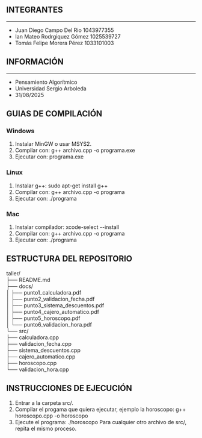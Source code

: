 ## INTEGRANTES
___
*  Juan Diego Campo Del Rio 1043977355  
*  Ian Mateo Rodrgiquez Gómez 1025539727  
*  Tomás Felipe Morera Pérez  1033101003  

## INFORMACIÓN
___
* Pensamiento Algorítmico
* Universidad Sergio Arboleda
* 31/08/2025

## GUIAS DE COMPILACIÓN

### Windows
1. Instalar MinGW o usar MSYS2.
2. Compilar con: g++ archivo.cpp -o programa.exe
3. Ejecutar con: programa.exe

### Linux
1. Instalar g++: sudo apt-get install g++
2. Compilar con: g++ archivo.cpp -o programa
3. Ejecutar con: ./programa

### Mac
1. Instalar compilador: xcode-select --install
2. Compilar con: g++ archivo.cpp -o programa
3. Ejecutar con: ./programa

## ESTRUCTURA DEL REPOSITORIO
taller/  
├── README.md  
├── docs/  
│ ├── punto1_calculadora.pdf  
│ ├── punto2_validacion_fecha.pdf  
│ ├── punto3_sistema_descuentos.pdf  
│ ├── punto4_cajero_automatico.pdf  
│ ├── punto5_horoscopo.pdf  
│ └── punto6_validacion_hora.pdf  
└── src/  
  ├── calculadora.cpp  
  ├── validacion_fecha.cpp  
  ├── sistema_descuentos.cpp  
  ├── cajero_automatico.cpp  
  ├── horoscopo.cpp  
  └── validacion_hora.cpp  

## INSTRUCCIONES DE EJECUCIÓN
1. Entrar a la carpeta src/.
2. Compilar el progama que quiera ejecutar, ejemplo la horoscopo: g++ horoscopo.cpp -o horoscopo
3. Ejecute el programa: ./horoscopo Para cualquier otro archivo de src/, repita el mismo proceso.
